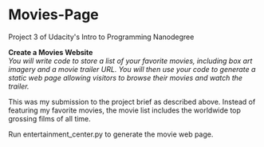 # Movies-Page
Project 3 of Udacity's Intro to Programming Nanodegree

<b>Create a Movies Website</b><br>
<i>You will write code to store a list of your favorite movies, including box art imagery and a movie trailer URL. 
You will then use your code to generate a static web page allowing visitors to browse their movies and watch the trailer.</i>

This was my submission to the project brief as described above. Instead of featuring my favorite movies, the movie list includes the
worldwide top grossing films of all time.

Run entertainment_center.py to generate the movie web page.
